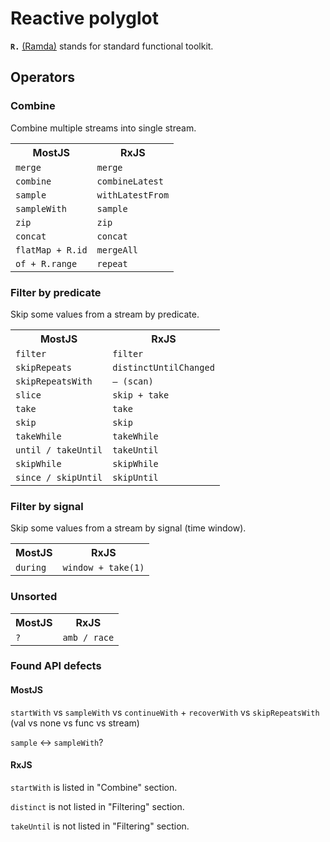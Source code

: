 # Reactive polyglot

**`R.`** [(Ramda)](http://ramdajs.com/0.19.1/index.html) stands for standard functional toolkit.

## Operators

### Combine 

Combine multiple streams into single stream.

<table>
<tr><th>MostJS</th><th>RxJS</th></tr>
<tr><td><code>merge</code></td><td><code>merge</code></td></tr>
<tr><td><code>combine</code></td><td><code>combineLatest</code></td></tr>
<tr><td><code>sample</code></td><td><code>withLatestFrom</code></td></tr>
<tr><td><code>sampleWith</code></td><td><code>sample</code></td></tr>
<tr><td><code>zip</code></td><td><code>zip</code></td></tr>
<tr><td><code>concat</code></td><td><code>concat</code></td></tr>
<tr><td><code>flatMap + R.id</code></td><td><code>mergeAll</code></td></tr>
<tr><td><code>of + R.range</code></td><td><code>repeat</code></td></tr>
</table>

### Filter by predicate

Skip some values from a stream by predicate.

<table>
<tr><th>MostJS</th><th>RxJS</th></tr>
<tr><td><code>filter</code></td><td><code>filter</code></td></tr>
<tr><td><code>skipRepeats</code></td><td><code>distinctUntilChanged</code></td></tr>
<tr><td><code>skipRepeatsWith</code></td><td><code>– (scan)</code></td></tr>
<tr><td><code>slice</code></td><td><code>skip + take</code></td></tr>
<tr><td><code>take</code></td><td><code>take</code></td></tr>
<tr><td><code>skip</code></td><td><code>skip</code></td></tr>
<tr><td><code>takeWhile</code></td><td><code>takeWhile</code></td></tr>
<tr><td><code>until / takeUntil</code></td><td><code>takeUntil</code></td></tr>
<tr><td><code>skipWhile</code></td><td><code>skipWhile</code></td></tr>
<tr><td><code>since / skipUntil</code></td><td><code>skipUntil</code></td></tr>
</table>

### Filter by signal

Skip some values from a stream by signal (time window).

<table>
<tr><th>MostJS</th><th>RxJS</th></tr>
<tr><td><code>during</code></td><td><code>window + take(1)</code></td></tr>
</table>

### Unsorted

<table>
<tr><th>MostJS</th><th>RxJS</th></tr>
<tr><td><code>?</code></td><td><code>amb / race</code></td></tr>
</table>

### Found API defects

#### MostJS 

`startWith` vs `sampleWith` vs `continueWith` + `recoverWith` vs `skipRepeatsWith`<br/>
(val vs none vs func vs stream)

`sample` <-> `sampleWith`?

#### RxJS

`startWith` is listed in "Combine" section.

`distinct` is not listed in "Filtering" section.

`takeUntil` is not listed in "Filtering" section.
